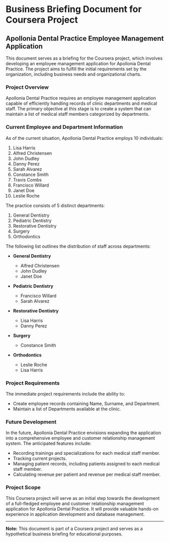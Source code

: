 # Business Briefing Document for Coursera Project

## Apollonia Dental Practice Employee Management Application

This document serves as a briefing for the Coursera project, which involves developing an employee management application for Apollonia Dental Practice. The project aims to fulfill the initial requirements set by the organization, including business needs and organizational charts.

### Project Overview

Apollonia Dental Practice requires an employee management application capable of efficiently handling records of clinic departments and medical staff. The primary objective at this stage is to create a system that can maintain a list of medical staff members categorized by departments.

### Current Employee and Department Information

As of the current situation, Apollonia Dental Practice employs 10 individuals:

1. Lisa Harris
2. Alfred Christensen
3. John Dudley
4. Danny Perez
5. Sarah Alvarez
6. Constance Smith
7. Travis Combs
8. Francisco Willard
9. Janet Doe
10. Leslie Roche

The practice consists of 5 distinct departments:

1. General Dentistry
2. Pediatric Dentistry
3. Restorative Dentistry
4. Surgery
5. Orthodontics

The following list outlines the distribution of staff across departments:

- **General Dentistry**
  - Alfred Christensen
  - John Dudley
  - Janet Doe

- **Pediatric Dentistry**
  - Francisco Willard
  - Sarah Alvarez

- **Restorative Dentistry**
  - Lisa Harris
  - Danny Perez

- **Surgery**
  - Constance Smith

- **Orthodontics**
  - Leslie Roche
  - Lisa Harris

### Project Requirements

The immediate project requirements include the ability to:

- Create employee records containing Name, Surname, and Department.
- Maintain a list of Departments available at the clinic.

### Future Development

In the future, Apollonia Dental Practice envisions expanding the application into a comprehensive employee and customer relationship management system. The anticipated features include:

- Recording trainings and specializations for each medical staff member.
- Tracking current projects.
- Managing patient records, including patients assigned to each medical staff member.
- Calculating revenue per patient and revenue per medical staff member.

### Project Scope

This Coursera project will serve as an initial step towards the development of a full-fledged employee and customer relationship management application for Apollonia Dental Practice. It will provide valuable hands-on experience in application development and database management.

---

**Note:** This document is part of a Coursera project and serves as a hypothetical business briefing for educational purposes.
